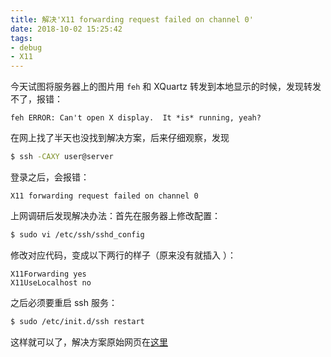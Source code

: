 ```yaml
---
title: 解决'X11 forwarding request failed on channel 0'
date: 2018-10-02 15:25:42
tags:
- debug
- X11
---
```


今天试图将服务器上的图片用 `feh` 和 XQuartz 转发到本地显示的时候，发现转发不了，报错：

```
feh ERROR: Can't open X display.  It *is* running, yeah?
```

在网上找了半天也没找到解决方案，后来仔细观察，发现

```bash
$ ssh -CAXY user@server
```

登录之后，会报错：

```
X11 forwarding request failed on channel 0
```

<!--more-->

上网调研后发现解决办法：首先在服务器上修改配置：

```bash
$ sudo vi /etc/ssh/sshd_config
```

修改对应代码，变成以下两行的样子（原来没有就插入 ）：

```
X11Forwarding yes
X11UseLocalhost no
```

之后必须要重启 ssh 服务：

```bash
$ sudo /etc/init.d/ssh restart
```

这样就可以了，解决方案原始网页在[这里](http://ask.xmodulo.com/fix-broken-x11-forwarding-ssh.html)
